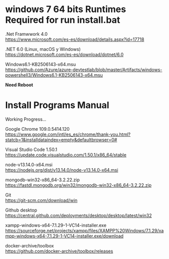 # windows 7 64 bits Runtimes Required for run install.bat


.Net Framwwork 4.0 <br>
https://www.microsoft.com/es-es/download/details.aspx?id=17718

.NET 6.0 (Linux, macOS y Windows) <br>
https://dotnet.microsoft.com/es-es/download/dotnet/6.0

Windows6.1-KB2506143-x64.msu <br>
https://github.com/Azure/azure-devtestlab/blob/master/Artifacts/windows-powershell3/Windows6.1-KB2506143-x64.msu

<b> Need Reboot </b>

# Install Programs Manual

Working Progress...

Google Chrome 109.0.5414.120 <br>
https://www.google.com/intl/es_es/chrome/thank-you.html?statcb=1&installdataindex=empty&defaultbrowser=0#

Visual Studio Code 1.50.1 <br>
https://update.code.visualstudio.com/1.50.1/x86_64/stable

node-v13.14.0-x64.msi <br>
https://nodejs.org/dist/v13.14.0/node-v13.14.0-x64.msi

mongodb-win32-x86_64-3.2.22.zip <br>
https://fastdl.mongodb.org/win32/mongodb-win32-x86_64-3.2.22.zip

Git <br>
https://git-scm.com/download/win

Github desktop <br>
https://central.github.com/deployments/desktop/desktop/latest/win32

xampp-windows-x64-7.1.29-1-VC14-installer.exe <br>
https://sourceforge.net/projects/xampp/files/XAMPP%20Windows/7.1.29/xampp-windows-x64-7.1.29-1-VC14-installer.exe/download

docker-archive/toolbox <br>
https://github.com/docker-archive/toolbox/releases
